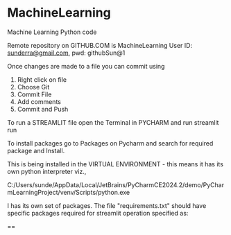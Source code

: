 # MachineLearning
Machine Learning Python code

Remote repository on GITHUB.COM is MachineLearning
User ID: sunderra@gmail.com, pwd: githubSun@1

Once changes are made to a file you can commit using 
1. Right click on file
2. Choose Git
3. Commit File
4. Add comments
5. Commit and Push

To run a STREAMLIT file open the Terminal in PYCHARM and run
streamlit run <python file name>

To install packages go to Packages on Pycharm and search for required package 
and Install.

This is being installed in the VIRTUAL ENVIRONMENT - this means it has its
own python interpreter viz., 

C:/Users/sunde/AppData/Local/JetBrains/PyCharmCE2024.2/demo/PyCharmLearningProject/venv/Scripts/python.exe

I has its own set of packages. The file "requirements.txt" should have 
specific packages required for streamlit operation specified as:

<package name>==<version number>



